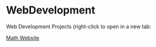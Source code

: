 # WebDevelopment

Web Development Projects (right-click to open in a new tab:

[Math Website](http://austrotek.com/examplesites/mathsite/)
